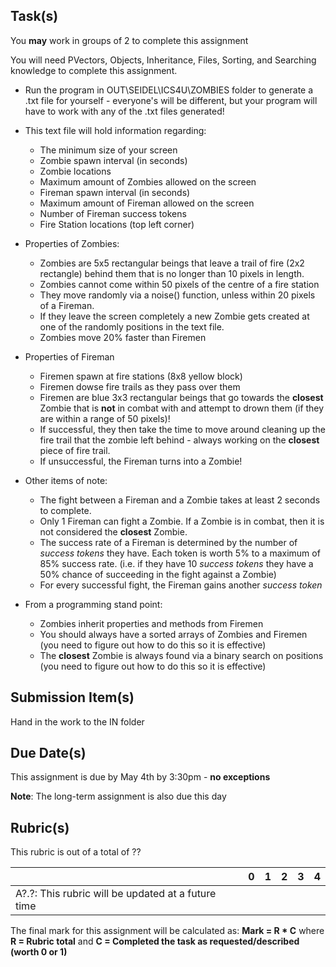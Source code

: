 Task(s)
-------
You **may** work in groups of 2 to complete this assignment

You will need PVectors, Objects, Inheritance, Files, Sorting, and Searching knowledge to complete this assignment.

* Run the program in OUT\SEIDEL\ICS4U\ZOMBIES folder to generate a .txt file for yourself - everyone's will be different, but your program will have to work with any of the .txt files generated!
* This text file will hold information regarding:
  * The minimum size of your screen
  * Zombie spawn interval (in seconds)
  * Zombie locations
  * Maximum amount of Zombies allowed on the screen
  * Fireman spawn interval (in seconds)
  * Maximum amount of Fireman allowed on the screen
  * Number of Fireman success tokens
  * Fire Station locations (top left corner)

* Properties of Zombies:
  * Zombies are 5x5 rectangular beings that leave a trail of fire (2x2 rectangle) behind them that is no longer than 10 pixels in length.
  * Zombies cannot come within 50 pixels of the centre of a fire station
  * They move randomly via a noise() function, unless within 20 pixels of a Fireman.  
  * If they leave the screen completely a new Zombie gets created at one of the randomly positions in the text file.
  * Zombies move 20% faster than Firemen

* Properties of Fireman
  * Firemen spawn at fire stations (8x8 yellow block)
  * Firemen dowse fire trails as they pass over them
  * Firemen are blue 3x3 rectangular beings that go towards the __closest__ Zombie that is **not** in combat with and attempt to drown them (if they are within a range of 50 pixels)!
  * If successful, they then take the time to move around cleaning up the fire trail that the zombie left behind - always working on the __closest__ piece of fire trail.  
  * If unsuccessful, the Fireman turns into a Zombie!

* Other items of note:
  * The fight between a Fireman and a Zombie takes at least 2 seconds to complete.
  * Only 1 Fireman can fight a Zombie.  If a Zombie is in combat, then it is not considered the __closest__ Zombie.
  * The success rate of a Fireman is determined by the number of _success tokens_ they have.  Each token is worth 5% to a maximum of 85% success rate. (i.e. if they have 10 _success tokens_ they have a 50% chance of succeeding in the fight against a Zombie)
  * For every successful fight, the Fireman gains another _success token_

* From a programming stand point:
  * Zombies inherit properties and methods from Firemen
  * You should always have a sorted arrays of Zombies and Firemen (you need to figure out how to do this so it is effective)
  * The __closest__ Zombie is always found via a binary search on positions (you need to figure out how to do this so it is effective)

Submission Item(s)
------------------
Hand in the work to the IN folder

Due Date(s)
-----------
This assignment is due by May 4th by 3:30pm - **no exceptions**

__Note__: The long-term assignment is also due this day

Rubric(s)
---------
This rubric is out of a total of ??

| | 0 | 1 | 2 | 3 | 4 |
|---| --- | --- | --- | --- | --- |
|A?.?: This rubric will be updated at a future time  | | | | | |


The final mark for this assignment will be calculated as: __Mark = R * C__ where **R = Rubric total** and **C = Completed the task as requested/described (worth 0 or 1)**
